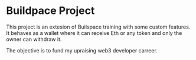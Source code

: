 # Buildpace Project

This project is an extesion of Builspace training with some custom features.
It behaves as a wallet where it can receive Eth or any token and only the owner can withdraw it.

The objective is to fund my upraising web3 developer carreer.



